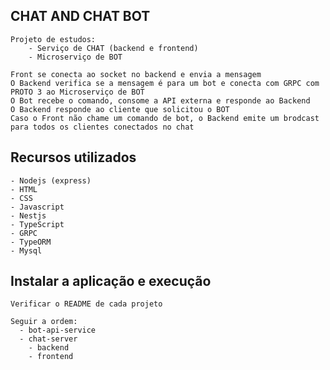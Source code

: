 ## CHAT AND CHAT BOT 
    Projeto de estudos:
        - Serviço de CHAT (backend e frontend)
        - Microserviço de BOT

    Front se conecta ao socket no backend e envia a mensagem
    O Backend verifica se a mensagem é para um bot e conecta com GRPC com PROTO 3 ao Microserviço de BOT
    O Bot recebe o comando, consome a API externa e responde ao Backend
    O Backend responde ao cliente que solicitou o BOT
    Caso o Front não chame um comando de bot, o Backend emite um brodcast para todos os clientes conectados no chat

## Recursos utilizados
    - Nodejs (express)
    - HTML
    - CSS
    - Javascript
    - Nestjs
    - TypeScript
    - GRPC
    - TypeORM
    - Mysql

## Instalar a aplicação e execução
    Verificar o README de cada projeto

    Seguir a ordem:
      - bot-api-service
      - chat-server
        - backend
        - frontend
